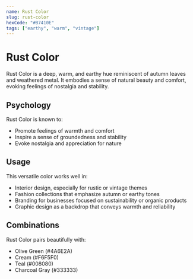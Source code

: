 ```yaml
---
name: Rust Color
slug: rust-color
hexCode: "#B7410E"
tags: ["earthy", "warm", "vintage"]
---
```


# Rust Color

Rust Color is a deep, warm, and earthy hue reminiscent of autumn leaves and weathered metal. It embodies a sense of natural beauty and comfort, evoking feelings of nostalgia and stability.

## Psychology

Rust Color is known to:
- Promote feelings of warmth and comfort
- Inspire a sense of groundedness and stability
- Evoke nostalgia and appreciation for nature

## Usage

This versatile color works well in:
- Interior design, especially for rustic or vintage themes
- Fashion collections that emphasize autumn or earthy tones
- Branding for businesses focused on sustainability or organic products
- Graphic design as a backdrop that conveys warmth and reliability

## Combinations

Rust Color pairs beautifully with:
- Olive Green (#4A6E2A)
- Cream (#F6F5F0)
- Teal (#008080)
- Charcoal Gray (#333333)